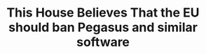 ---
title: "This House Believes That the EU should ban Pegasus and similar software"
infoslide: "Pegasus is spyware developed by the Israeli cyber-arms company NSO Group, which can be covertly installed on individual mobile devices. Its capabilities include: reading messages, tracking calls, collecting passwords, location tracking, and accessing the target device's microphone and camera.

NSO claims to sell the software exclusively to government branches such as police forces and intelligence agencies, and has known customers from at least 14 EU countries."
round: "ESL Semis"
weight: 10
videos: ['iYHWYEJkbYQ', 'gDgmbl0MY6I']
tags: ['European Union', 'Security, War and Military', 'Science and Technology', 'Freedoms']
layout: "motion"
categories: ["motions"]
---